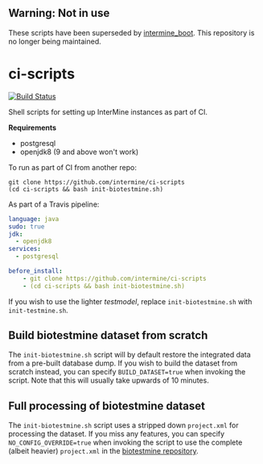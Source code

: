 ## Warning: Not in use

These scripts have been superseded by [intermine_boot](https://github.com/intermine/intermine_boot). This repository is no longer being maintained.

# ci-scripts

[![Build Status](https://travis-ci.org/intermine/ci-scripts.svg?branch=master)](https://travis-ci.org/intermine/ci-scripts)

Shell scripts for setting up InterMine instances as part of CI.

**Requirements**
- postgresql
- openjdk8 (9 and above won't work)

To run as part of CI from another repo:

```
git clone https://github.com/intermine/ci-scripts
(cd ci-scripts && bash init-biotestmine.sh)
```

As part of a Travis pipeline:

```yml
language: java
sudo: true
jdk:
  - openjdk8
services:
  - postgresql

before_install:
    - git clone https://github.com/intermine/ci-scripts
    - (cd ci-scripts && bash init-biotestmine.sh)
```

If you wish to use the lighter *testmodel*, replace `init-biotestmine.sh` with `init-testmine.sh`.

## Build biotestmine dataset from scratch

The `init-biotestmine.sh` script will by default restore the integrated data from a pre-built database dump. If you wish to build the dataset from scratch instead, you can specify `BUILD_DATASET=true` when invoking the script. Note that this will usually take upwards of 10 minutes.

## Full processing of biotestmine dataset

The `init-biotestmine.sh` script uses a stripped down `project.xml` for processing the dataset. If you miss any features, you can specify `NO_CONFIG_OVERRIDE=true` when invoking the script to use the complete (albeit heavier) `project.xml` in the [biotestmine repository](https://github.com/intermine/biotestmine/blob/master/data/project.xml).
